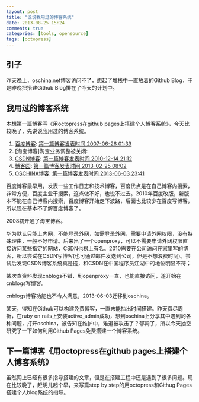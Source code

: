 ```yaml
---
layout: post
title: "说说我用过的博客系统"
date: 2013-08-25 15:24
comments: true
categories: [tools, opensource]
tags: [octopress]
---
```

## 引子
昨天晚上，oschina.net博客访问不了，想起了堆栈中一直放着的Github Blog，于是昨晚把搭建Github Blog排在了今天的计划中。

## 我用过的博客系统

本想第一篇博客写《用octopress在github pages上搭建个人博客系统》，今天比较晚了，先说说我用过的博客系统。

1. [百度博客](http://hi.baidu.com/szcaiqinghua): [第一篇博客发表时间 2007-06-26 01:39](http://hi.baidu.com/szcaiqinghua/item/1b67f93028993b169cc65e83)
2. [淘宝博客]淘宝业务调整被关闭:
3. [CSDN博客](http://blog.csdn.net/caiqinghua0201): [第一篇博客发表时间 2010-12-14 21:12](http://blog.csdn.net/caiqinghua0201/article/details/6076333)
4. [博客园](http://www.cnblogs.com/stevelin): [第一篇博客发表时间 2013-02-25 08:02](http://blog.csdn.net/caiqinghua0201/article/details/6076333)
5. [OSCHINA博客](http://my.oschina.net/blueprint/blog): [第一篇博客发表时间 2013-06-03 23:41](http://my.oschina.net/blueprint/blog/135418)

百度博客最早用，发表一些工作日志和技术博客，百度优点是在自己博客内搜索，非常方便，百度主业干搜索，这点做不好，也说不过去。2010年百度改版，新版本不能在自己博客内搜索，百度博客开始走下波路，后面也比较少在百度写博客，所以现在基本不了解百度博客了。

2008初开通了淘宝博客。

华为默认只能上内网，不能登录外网，如需登录外网，需要申请外网权限，没有特殊理由，一般不好申请。后来出了一个openproxy，可以不需要申请外网权限直接访问某些指定的网站，CSDN也榜上有名。2010需要在公司访问在家里写的博客，所以尝试在CSDN写博客(也可通过邮件发送到公司，但是不想浪费时间)。尝试后发现CSDN博客系统真是搓，和CSDN在中国程序员江湖中的地位明显不符；

某次查资料发现cnblogs不错，到openproxy一查，也能直接访问，遂开始在cnblogs写博客。

cnblogs博客功能也不令人满意，2013-06-03迁移到oschina。

某天，得知在Github可以构建免费博客，一直未能抽出时间搭建。昨天费尽周折，在ruby on rails上安装active_admin成功，想到oschina上分享其中遇到的各种问题，打开oschina，被告知在维护中，难道被攻击了？郁闷了，所以今天抽空研究了一下如何利用Github Pages免费搭建一个博客系统。

## 下一篇博客《用octopress在github pages上搭建个人博客系统》

虽然网上已经有很多指导搭建的文章，但是在搭建工程中还是遇到了很多问题。现在比较晚了，赶明儿起个早，来写篇step by step的用octopress和Githug Pages搭建个人blog系统的指导。